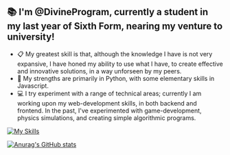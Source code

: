 ## 📚 I'm @DivineProgram, currently a student in my last year of Sixth Form, nearing my venture to university!

- 📋 My greatest skill is that, although the knowledge I have is not very expansive, I have honed my ability to use what I have, to create effective and innovative solutions, in a way unforseen by my peers.
- 🌱 My strengths are primarily in Python, with some elementary skills in Javascript.
- 💻 I try experiment with a range of technical areas; currently I am working upon my web-development skills, in both backend and frontend. In the past, I've experimented with game-development, physics simulations, and creating simple algorithmic programs.

[![My Skills](https://skillicons.dev/icons?i=replit,py,flask,django,sqlite,css,html,js)](https://skillicons.dev)

[![Anurag's GitHub stats](https://github-readme-stats.vercel.app/api?username=DivineProgram&theme=tokyonight)](https://github.com/DivineProgram/github-readme-stats)
